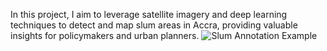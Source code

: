 In this project, I aim to leverage satellite imagery and deep learning techniques to detect and map slum areas in Accra, providing valuable insights for policymakers and urban planners.
![Slum Annotation Example](images/slum_annotation.png)

